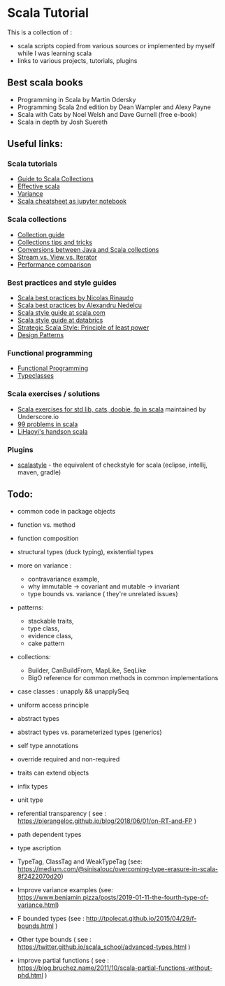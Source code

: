 # Scala Tutorial
This is a collection of : 
 * scala scripts copied from various sources or implemented by myself while I was learning scala
 * links to various projects, tutorials, plugins

## Best scala books
 * Programming in Scala by Martin Odersky 
 * Programming Scala 2nd edition by Dean Wampler and Alexy Payne
 * Scala with Cats by Noel Welsh and Dave Gurnell (free e-book)
 * Scala in depth by Josh Suereth

## Useful links:

### Scala tutorials
* [Guide to Scala Collections](http://docs.scala-lang.org/overviews/collections/introduction.html)
* [Effective scala](https://youtu.be/TNSe0QzLx4E)
* [Variance](https://youtu.be/3tOMW2DkeS8)
* [Scala cheatsheet as jupyter notebook](https://riiswa.github.io/Scala-CheatSheet/)

### Scala collections
* [Collection guide](https://docs.scala-lang.org/overviews/collections/introduction.html)
* [Collections tips and tricks](https://pavelfatin.com/scala-collections-tips-and-tricks)
* [Conversions between Java and Scala collections](http://docs.scala-lang.org/overviews/collections/conversions-between-java-and-scala-collections.html)
* [Stream vs. View vs. Iterator](http://docs.scala-lang.org/tutorials/FAQ/stream-view-iterator.html)
* [Performance comparison](https://github.com/fosskers/scala-benchmarks/blob/master/README.org)

### Best practices and style guides
* [Scala best practices by Nicolas Rinaudo](https://nrinaudo.github.io/scala-best-practices/index.html)
* [Scala best practices by Alexandru Nedelcu](https://github.com/alexandru/scala-best-practices)
* [Scala style guide at scala.com](https://docs.scala-lang.org/style/)  
* [Scala style guide at databrics](https://github.com/databricks/scala-style-guide)
* [Strategic Scala Style: Principle of least power](http://www.lihaoyi.com/post/StrategicScalaStylePrincipleofLeastPower.html)
* [Design Patterns](https://pavelfatin.com/design-patterns-in-scala/)

### Functional programming
* [Functional Programming](https://medium.com/walmartlabs/demystifying-functional-programming-part-1-eb4347d145d0)
* [Typeclasses](https://blog.scalac.io/2017/04/19/typeclasses-in-scala.html)

### Scala exercises / solutions
* [Scala exercises for std lib, cats, doobie, fp in scala](https://www.scala-exercises.org/) maintained by Underscore.io 
* [99 problems in scala](http://aperiodic.net/phil/scala/s-99/)
* [LiHaoyi's handson scala](https://github.com/handsonscala/examples)

### Plugins
* [scalastyle](http://www.scalastyle.org/) - the equivalent of checkstyle for scala (eclipse, intellij, maven, gradle)


## Todo: 
* common code in package objects

* function vs. method

* function composition

* structural types (duck typing), existential types

* more on variance :
    - contravariance example,
    - why immutable -> covariant and mutable -> invariant
    - type bounds vs. variance ( they're unrelated issues)

* patterns: 
    - stackable traits, 
    - type class, 
    - evidence class, 
    - cake pattern

* collections:
    - Builder, CanBuildFrom, MapLike, SeqLike
    - BigO reference for common methods in common implementations

* case classes : unapply && unapplySeq

* uniform access principle

* abstract types

* abstract types vs. parameterized types (generics)

* self type annotations

* override required and non-required

* traits can extend objects

* infix types

* unit type

* referential transparency ( see : https://pierangeloc.github.io/blog/2018/06/01/on-RT-and-FP )

* path dependent types

* type ascription

* TypeTag, ClassTag and WeakTypeTag (see: https://medium.com/@sinisalouc/overcoming-type-erasure-in-scala-8f2422070d20)

* Improve variance examples (see: https://www.benjamin.pizza/posts/2019-01-11-the-fourth-type-of-variance.html)

* F bounded types (see : http://tpolecat.github.io/2015/04/29/f-bounds.html )

* Other type bounds ( see : https://twitter.github.io/scala_school/advanced-types.html )

* improve partial functions ( see : https://blog.bruchez.name/2011/10/scala-partial-functions-without-phd.html )

